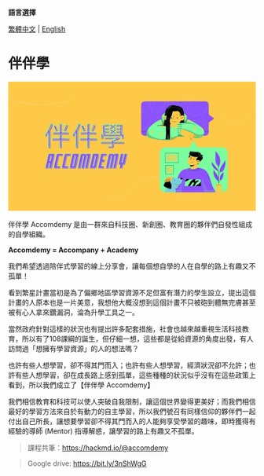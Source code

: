 **語言選擇**

[繁體中文](README.md) | [English](readme/readme.en.md)

# 伴伴學

![logo](/media/logo/banbanxue.jpg)

伴伴學 Accomdemy 是由一群來自科技圈、新創圈、教育圈的夥伴們自發性組成的自學組織。

**Accomdemy = Accompany + Academy**

我們希望透過陪伴式學習的線上分享會，讓每個想自學的人在自學的路上有趣又不孤單！

看到繁星計畫當初是為了偏鄉地區學習資源不足但富有潛力的學生設立，提出這個計畫的人原本也是一片美意，我想他大概沒想到這個計畫不只被砲到體無完膚甚至被有心人拿來鑽漏洞，淪為升學工具之一。

當然政府針對這樣的狀況也有提出許多配套措施，社會也越來越重視生活科技教育，所以有了108課綱的誕生，但仔細一想，這些都是從給資源的角度出發，有人訪問過「想擁有學習資源」的人的想法嗎？

也許有些人想學習，卻不得其門而入；也許有些人想學習，經濟狀況卻不允許；也許有些人想學習，卻在成長路上感到孤單，這些種種的狀況似乎沒有在這些政策上看到，所以我們成立了【伴伴學 Accomdemy】

我們相信教育和科技可以使人突破自我限制，讓這個世界變得更美好；而我們相信最好的學習方法來自於有動力的自主學習，所以我們號召有同樣信仰的夥伴們一起付出自己所長，讓想要學習卻不得其門而入的人能夠享受學習的趣味，即時獲得有經驗的導師 (Mentor) 指導解惑，讓學習的路上有趣又不孤單。

> 課程共筆：https://hackmd.io/@accomdemy

> Google drive: https://bit.ly/3nShWgG
